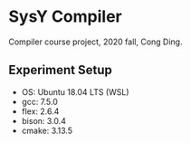 # SysY Compiler
Compiler course project, 2020 fall, Cong Ding. 

## Experiment Setup
- OS: Ubuntu 18.04 LTS (WSL)
- gcc: 7.5.0
- flex: 2.6.4
- bison: 3.0.4
- cmake: 3.13.5